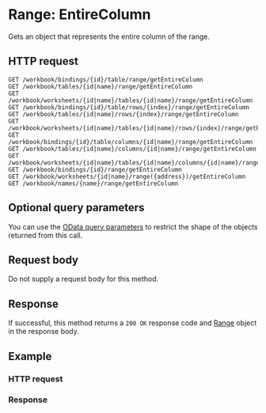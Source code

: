 # Range: EntireColumn

Gets an object that represents the entire column of the range.
## HTTP request
```http
GET /workbook/bindings/{id}/table/range/getEntireColumn
GET /workbook/tables/{id|name}/range/getEntireColumn
GET /workbook/worksheets/{id|name}/tables/{id|name}/range/getEntireColumn
GET /workbook/bindings/{id}/table/rows/{index}/range/getEntireColumn
GET /workbook/tables/{id|name}/rows/{index}/range/getEntireColumn
GET /workbook/worksheets/{id|name}/tables/{id|name}/rows/{index}/range/getEntireColumn
GET /workbook/bindings/{id}/table/columns/{id|name}/range/getEntireColumn
GET /workbook/tables/{id|name}/columns/{id|name}/range/getEntireColumn
GET /workbook/worksheets/{id|name}/tables/{id|name}/columns/{id|name}/range/getEntireColumn
GET /workbook/bindings/{id}/range/getEntireColumn
GET /workbook/worksheets/{id|name}/range({address})/getEntireColumn
GET /workbook/names/{name}/range/getEntireColumn
```
## Optional query parameters
You can use the [OData query parameters](odata-optional-query-parameters.md) to restrict the shape of the objects returned from this call.

## Request body
Do not supply a request body for this method.


## Response
If successful, this method returns a `200 OK` response code and [Range](../resources/range.md) object in the response body.
## Example
### HTTP request
### Response
